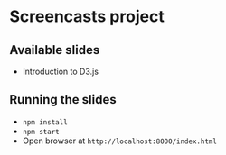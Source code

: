 # Screencasts project

## Available slides

* Introduction to D3.js

## Running the slides

* `npm install`
* `npm start`
* Open browser at `http://localhost:8000/index.html`